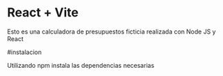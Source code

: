 # React + Vite

Esto es una calculadora de presupuestos ficticia realizada con Node JS y React

#instalacion 

Utilizando npm instala las dependencias necesarias
